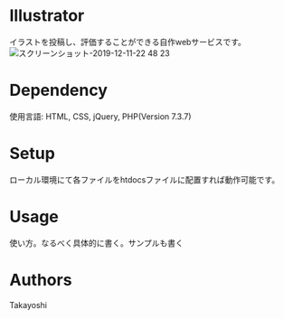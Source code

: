 # Illustrator
イラストを投稿し、評価することができる自作webサービスです。
![スクリーンショット-2019-12-11-22 48 23](https://user-images.githubusercontent.com/48384384/71505061-34ec7e00-28bf-11ea-9dac-12ed6f175bff.png)

# Dependency
使用言語: HTML, CSS, jQuery, PHP(Version 7.3.7)

# Setup
ローカル環境にて各ファイルをhtdocsファイルに配置すれば動作可能です。

# Usage
使い方。なるべく具体的に書く。サンプルも書く

# Authors
Takayoshi
